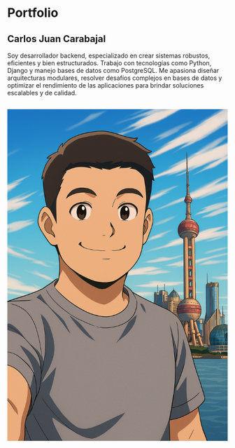 # Portfolio

## Carlos Juan Carabajal

Soy desarrollador backend, especializado en crear sistemas robustos, eficientes y bien estructurados. Trabajo con tecnologías como Python, Django y manejo bases de datos como PostgreSQL. Me apasiona diseñar arquitecturas modulares, resolver desafíos complejos en bases de datos y optimizar el rendimiento de las aplicaciones para brindar soluciones escalables y de calidad.

## ![Portfolio](./static/images/MiFoto.png)
